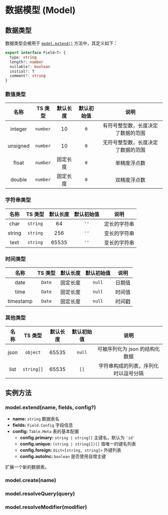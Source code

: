 # 数据模型 (Model)

## 数据类型

数据类型会被用于 [`model.extend()`](#model-extend-name-fields-config) 方法中，其定义如下：

```ts
export interface Field<T> {
  type: string
  length?: number
  nullable?: boolean
  initial?: T
  comment?: string
}
```

### 数值类型

|    名称    |  TS 类型   | 默认长度 | 默认初始值 |        说明         |
|:--------:|:--------:|:----:|:-----:|:-----------------:|
| integer  | `number` |  10  |  `0`  | 有符号整型数，长度决定了数据的范围 |
| unsigned | `number` |  10  |  `0`  | 无符号整型数，长度决定了数据的范围 |
|  float   | `number` | 固定长度 |  `0`  |      单精度浮点数       |
|  double  | `number` | 固定长度 |  `0`  |      双精度浮点数       |

### 字符串类型

|   名称   |  TS 类型   | 默认长度  | 默认初始值 |   说明   |
|:------:|:--------:|:-----:|:-----:|:------:|
|  char  | `string` |  64   | `''`  | 定长的字符串 |
| string | `string` |  256  | `''`  | 变长的字符串 |
|  text  | `string` | 65535 | `''`  | 变长的字符串 |

### 时间类型

|    名称     | TS 类型  | 默认长度 | 默认初始值  | 说明  |
|:---------:|:------:|:----:|:------:|:---:|
|   date    | `Date` | 固定长度 | `null` | 日期值 |
|   time    | `Date` | 固定长度 | `null` | 时间值 |
| timestamp | `Date` | 固定长度 | `null` | 时间戳 |

### 其他类型

|  名称  |   TS 类型    | 默认长度  | 默认初始值  |         说明         |
|:----:|:----------:|:-----:|:------:|:------------------:|
| json |  `object`  | 65535 | `null` | 可被序列化为 json 的结构化数据 |
| list | `string[]` | 65535 |  `[]`  | 字符串构成的列表，序列化时以逗号分隔 |

## 实例方法

### model.extend(name, fields, config?) <Badge type="warning" text="beta"/>

- **name:** `string` 数据表名
- **fields:** `Field.Config` 字段信息
- **config:** `Table.Meta` 表的基本配置
  - **config.primary:** `string | string[]` 主键名，默认为 `'id'`
  - **config.unique:** `(string | string[])[]` 值唯一的键名列表
  - **config.foreign:** `Dict<[string, string]>` 外键列表
  - **config.autoInc:** `boolean` 是否使用自增主键

扩展一个新的数据表。

### model.create(name)

### model.resolveQuery(query)

### model.resolveModifier(modifier)
